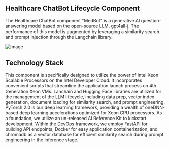 ## Healthcare ChatBot Lifecycle Component
The Healthcare ChatBot component "MedBot" is a generative AI question-answering model based on the open-source LLM, gpt4all-j. The performance of this model is augmented by leveraging a similarity search and prompt injection through the Langchain library. 

![image](https://github.com/intel/AI-Hackathon/assets/57263404/b414f62b-e5ec-42cf-a273-29ba25f7a8aa)

## Technology Stack
This component is specifically designed to utilize the power of Intel Xeon Scalable Processors on the Intel Developer Cloud. It incorporates convenient scripts that streamline the application launch process on 4th Generation Xeon VMs. Lanchain and Hugging Face libraries are utilized for the management of the LLM lifecycle, including data prep, vector index generation, document loading for similarity search, and prompt engineering. PyTorch 2.0 is our deep learning framework, providing a wealth of oneDNN-based deep learning accelerations optimized for Xeon CPU processors. As a foundation, we utilize an un-released AI Reference Kit to kickstart development. Within the DevOps framework, we employ FastAPI for building API endpoints, Docker for easy application containerization, and chromadb as a vector database for efficient similarity search during prompt engineering in the inference stage.
